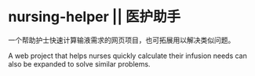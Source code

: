 # nursing-helper || 医护助手
一个帮助护士快速计算输液需求的网页项目，也可拓展用以解决类似问题。

A web project that helps nurses quickly calculate their infusion needs can also be expanded to solve similar problems.

